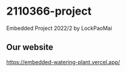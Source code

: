 # 2110366-project
Embedded Project 2022/2 by LockPaoMai

## Our website
https://embedded-watering-plant.vercel.app/

